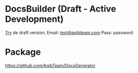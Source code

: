 # DocsBuilder (Draft - Active Development)

<a href="https://docsbuilder.aqibteam.com/">Try</a> de draft version:
Email: test@aqibteam.com
Pass: password


# Package
https://github.com/AqibTeam/DocsGenerator
